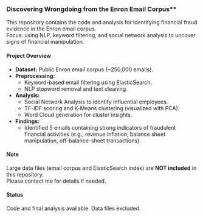 ### Discovering Wrongdoing from the Enron Email Corpus**

This repository contains the code and analysis for identifying financial fraud evidence in the Enron email corpus.  
Focus: using NLP, keyword filtering, and social network analysis to uncover signs of financial manipulation.

#### Project Overview

- **Dataset:** Public Enron email corpus (~250,000 emails).
- **Preprocessing:**  
  - Keyword-based email filtering using ElasticSearch.  
  - NLP stopword removal and text cleaning.
- **Analysis:**  
  - Social Network Analysis to identify influential employees.  
  - TF-IDF scoring and K-Means clustering (visualized with PCA).  
  - Word Cloud generation for cluster insights.
- **Findings:**  
  - Identified 5 emails containing strong indicators of fraudulent financial activities (e.g., revenue inflation, balance sheet manipulation, off-balance-sheet transactions).

#### Note

Large data files (email corpus and ElasticSearch index) are **NOT included** in this repository.  
Please contact me for details if needed.

#### Status

Code and final analysis available. Data files excluded.
